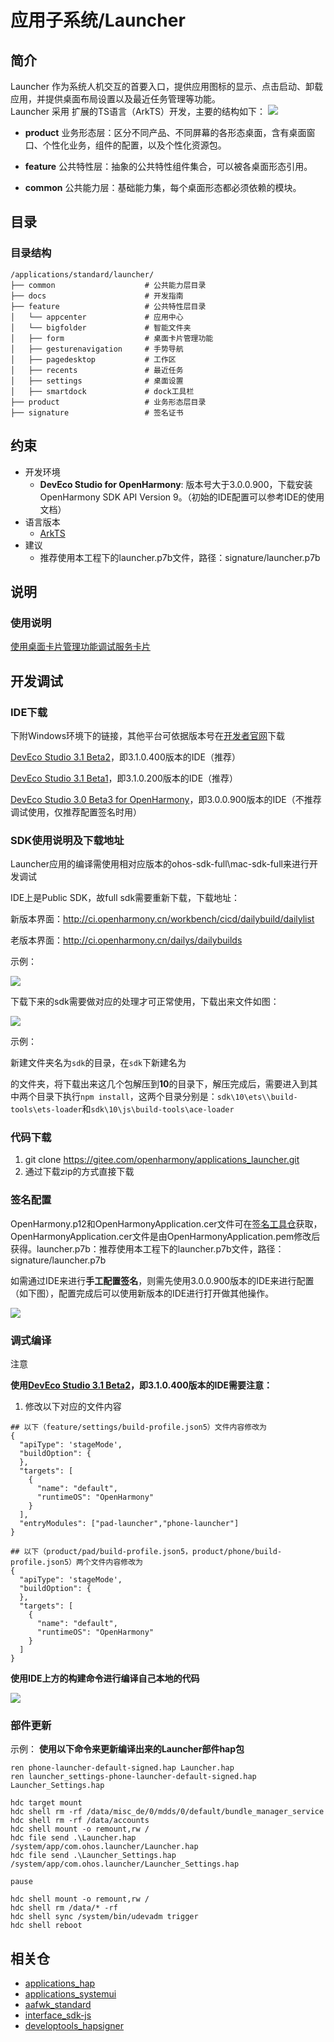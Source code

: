 # 应用子系统/Launcher

## 简介
Launcher 作为系统人机交互的首要入口，提供应用图标的显示、点击启动、卸载应用，并提供桌面布局设置以及最近任务管理等功能。  
Launcher 采用 扩展的TS语言（ArkTS）开发，主要的结构如下：
![](./figures/launcherl2-zh.png)

- **product**
  业务形态层：区分不同产品、不同屏幕的各形态桌面，含有桌面窗口、个性化业务，组件的配置，以及个性化资源包。

- **feature**
  公共特性层：抽象的公共特性组件集合，可以被各桌面形态引用。

- **common**
  公共能力层：基础能力集，每个桌面形态都必须依赖的模块。

## 目录
### 目录结构
```
/applications/standard/launcher/
├── common                    # 公共能力层目录
├── docs                      # 开发指南
├── feature                   # 公共特性层目录
│   └── appcenter             # 应用中心
│   └── bigfolder             # 智能文件夹
│   ├── form                  # 桌面卡片管理功能
│   ├── gesturenavigation     # 手势导航
│   ├── pagedesktop           # 工作区
│   ├── recents               # 最近任务
│   ├── settings              # 桌面设置
│   ├── smartdock             # dock工具栏
├── product                   # 业务形态层目录
├── signature                 # 签名证书
```
## 约束
- 开发环境
    - **DevEco Studio for OpenHarmony**: 版本号大于3.0.0.900，下载安装OpenHarmony SDK API Version 9。（初始的IDE配置可以参考IDE的使用文档）
- 语言版本
    - [ArkTS](https://gitee.com/openharmony/docs/blob/master/zh-cn/application-dev/quick-start/Readme-CN.md)
- 建议
  -  推荐使用本工程下的launcher.p7b文件，路径：signature/launcher.p7b

## 说明
### 使用说明
[使用桌面卡片管理功能调试服务卡片](https://gitee.com/openharmony/applications_launcher/blob/master/docs/%E4%BD%BF%E7%94%A8Launcher%E5%8D%A1%E7%89%87%E7%AE%A1%E7%90%86%E5%8A%9F%E8%83%BD%E8%B0%83%E8%AF%95%E6%9C%8D%E5%8A%A1%E5%8D%A1%E7%89%87.md)

## 开发调试

### IDE下载

下附Windows环境下的链接，其他平台可依据版本号在[开发者官网](https://developer.harmonyos.com/cn/develop/deveco-studio/)下载

[DevEco Studio 3.1 Beta2](https://contentcenter-vali-drcn.dbankcdn.cn/pvt_2/DeveloperAlliance_package_901_9/f3/v3/uJyuq3syQ2ak4hE1QZmAug/devecostudio-windows-3.1.0.400.zip?HW-CC-KV=V1&HW-CC-Date=20230408T013335Z&HW-CC-Expire=315360000&HW-CC-Sign=96262721EDC9B34E6F62E66884AB7AE2A94C2A7B8C28D6F7FC891F46EB211A70)，即3.1.0.400版本的IDE（推荐）

[DevEco Studio 3.1 Beta1](https://contentcenter-vali-drcn.dbankcdn.cn/pvt_2/DeveloperAlliance_package_901_9/ad/v3/3dxpYtEeQwGbXPEyOsj8gQ/devecostudio-windows-tool-3.1.0.200.zip?HW-CC-KV=V1&HW-CC-Date=20230215T152758Z&HW-CC-Expire=315360000&HW-CC-Sign=2793048D7B7DCA8FA42FBB5881173029E87E631E967134D9604A219BD3FF4F48)，即3.1.0.200版本的IDE（推荐）

[DevEco Studio 3.0 Beta3 for OpenHarmony](https://contentcenter-vali-drcn.dbankcdn.com/pvt_2/DeveloperAlliance_package_901_9/88/v3/vCRs_VySQy2DoT3T4Ol7NQ/devecostudio-windows-tool-3.0.0.900.zip?HW-CC-KV=V1&HW-CC-Date=20220831T062106Z&HW-CC-Expire=315360000&HW-CC-Sign=9B7F6A8D61523A5108BA418D50050553513DA86A6357360E6080012437FFFB40)，即3.0.0.900版本的IDE（不推荐调试使用，仅推荐配置签名时用）

### SDK使用说明及下载地址

Launcher应用的编译需使用相对应版本的ohos-sdk-full\mac-sdk-full来进行开发调试

IDE上是Public SDK，故full sdk需要重新下载，下载地址：

新版本界面：http://ci.openharmony.cn/workbench/cicd/dailybuild/dailylist

老版本界面：http://ci.openharmony.cn/dailys/dailybuilds

示例：

![](./figures/launcherl3-zh.png)

下载下来的sdk需要做对应的处理才可正常使用，下载出来文件如图：

![](./figures/launcherl4-zh.png)

示例：

新建文件夹名为`sdk`的目录，在`sdk`下新建名为

[^10]: 当前应用所使用的api版本号是10。api9的版本则需要创建9的文件夹名

的文件夹，将下载出来这几个包解压到**10**的目录下，解压完成后，需要进入到其中两个目录下执行`npm install`，这两个目录分别是：``sdk\10\ets\\build-tools\ets-loader``和``sdk\10\js\build-tools\ace-loader``

### 代码下载

1. git clone https://gitee.com/openharmony/applications_launcher.git
2. 通过下载zip的方式直接下载

### 签名配置

OpenHarmony.p12和OpenHarmonyApplication.cer文件可在[签名工具仓](https://gitee.com/openharmony/developtools_hapsigner/tree/master/dist)获取，OpenHarmonyApplication.cer文件是由OpenHarmonyApplication.pem修改后获得。launcher.p7b：推荐使用本工程下的launcher.p7b文件，路径：signature/launcher.p7b

如需通过IDE来进行**手工配置签名**，则需先使用3.0.0.900版本的IDE来进行配置（如下图），配置完成后可以使用新版本的IDE进行打开做其他操作。

![](./figures/launcherl5-zh.png)

### 调式编译

注意

**使用[DevEco Studio 3.1 Beta2](https://contentcenter-vali-drcn.dbankcdn.cn/pvt_2/DeveloperAlliance_package_901_9/f3/v3/uJyuq3syQ2ak4hE1QZmAug/devecostudio-windows-3.1.0.400.zip?HW-CC-KV=V1&HW-CC-Date=20230408T013335Z&HW-CC-Expire=315360000&HW-CC-Sign=96262721EDC9B34E6F62E66884AB7AE2A94C2A7B8C28D6F7FC891F46EB211A70)，即3.1.0.400版本的IDE需要注意：**

1. 修改以下对应的文件内容


```
## 以下（feature/settings/build-profile.json5）文件内容修改为
{
  "apiType": 'stageMode',
  "buildOption": {
  },
  "targets": [
    {
      "name": "default",
      "runtimeOS": "OpenHarmony"
    }
  ],
  "entryModules": ["pad-launcher","phone-launcher"]
}
```

```
## 以下（product/pad/build-profile.json5，product/phone/build-profile.json5）两个文件内容修改为
{
  "apiType": 'stageMode',
  "buildOption": {
  },
  "targets": [
    {
      "name": "default",
      "runtimeOS": "OpenHarmony"
    }
  ]
}
```

**使用IDE上方的构建命令进行编译自己本地的代码**

![](./figures/launcherl6-zh.png)



### 部件更新

示例：
**使用以下命令来更新编译出来的Launcher部件hap包**

```
ren phone-launcher-default-signed.hap Launcher.hap
ren launcher_settings-phone-launcher-default-signed.hap Launcher_Settings.hap

hdc target mount
hdc shell rm -rf /data/misc_de/0/mdds/0/default/bundle_manager_service
hdc shell rm -rf /data/accounts
hdc shell mount -o remount,rw /
hdc file send .\Launcher.hap /system/app/com.ohos.launcher/Launcher.hap
hdc file send .\Launcher_Settings.hap /system/app/com.ohos.launcher/Launcher_Settings.hap

pause

hdc shell mount -o remount,rw /
hdc shell rm /data/* -rf
hdc shell sync /system/bin/udevadm trigger
hdc shell reboot
```



## 相关仓

- [applications_hap](https://gitee.com/openharmony/applications_hap)
- [applications_systemui](https://gitee.com/openharmony/applications_systemui)
- [aafwk_standard](https://gitee.com/openharmony/aafwk_standard)
- [interface_sdk-js](https://gitee.com/openharmony/interface_sdk-js)
- [developtools_hapsigner](https://gitee.com/openharmony/developtools_hapsigner)